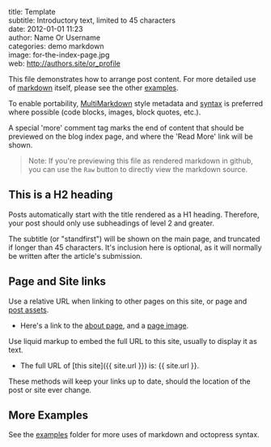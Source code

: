 title:        Template  
subtitle:     Introductory text, limited to 45 characters  
date:         2012-01-01 11:23  
author:       Name Or Username  
categories:   demo markdown  
image:        for-the-index-page.jpg  
web:          http://authors.site/or_profile  

This file demonstrates how to arrange post content. For more detailed use of
[markdown](http://daringfireball.net/projects/markdown/dingus) itself, please see the
other [examples](.).

To enable portability, [MultiMarkdown][mmd] style metadata and [syntax][mmdref] is
preferred where possible (code blocks, images, block quotes, etc.).

[mmd]: http://fletcherpenney.net/multimarkdown/
[mmdref]: https://rawgithub.com/fletcher/human-markdown-reference/master/index.html

<!-- this is a HTML comment. It can span one line, or several,
     and will not appear in the browser when rendered as HTML -->

A special 'more' comment tag marks the end of content that should be previewed on
the blog index page, and where the 'Read More' link will be shown.

<!-- more -->

> Note: If you're previewing this file as rendered markdown in github,
>       you can use the `Raw` button to directly view the markdown source.


## This is a H2 heading

Posts automatically start with the title rendered as a H1 heading.  Therefore, your post
should only use subheadings of level 2 and greater.

The subtitle (or "standfirst") will be shown on the main page, and truncated if longer
than 45 characters. It's inclusion here is optional, as it will normally be written after
the article's submission.


## Page and Site links

Use a relative URL when linking to other pages on this site, or page and [post
assets](2012-01-04-octopress.md#post-assets).

- Here's a link to the [about page](/about), and a [page image](image.jpg).

Use liquid markup to embed the full URL to this site, usually to display it as text.

- The full URL of [this site]({{ site.url }}) is: {{ site.url }}.

These methods will keep your links up to date, should the location of the post or site
ever change.


## More Examples

See the [examples](.) folder for more uses of markdown and octopress syntax.
